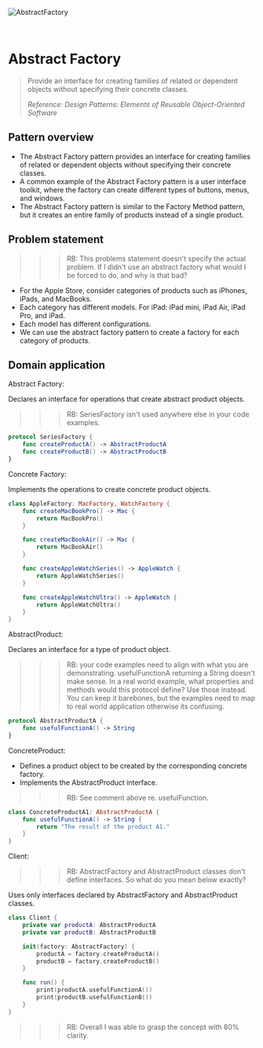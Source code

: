 ![AbstractFactory](https://github.com/user-attachments/assets/b994e2b8-e2c2-4f9a-9ae7-704473dfc240)

<br />

# Abstract Factory

> Provide an interface for creating families of related or dependent objects without specifying their concrete classes.
>
> _Reference: Design Patterns: Elements of Reusable Object-Oriented Software_

## Pattern overview

- The Abstract Factory pattern provides an interface for creating families of related or dependent objects without specifying their concrete classes.
- A common example of the Abstract Factory pattern is a user interface toolkit, where the factory can create different types of buttons, menus, and windows.
- The Abstract Factory pattern is similar to the Factory Method pattern, but it creates an entire family of products instead of a single product.

## Problem statement

>>> RB: This problems statement doesn't specify the actual problem. If I didn't use an abstract factory what would I be forced to do, and why is that bad?

- For the Apple Store, consider categories of products such as iPhones, iPads, and MacBooks.
- Each category has different models. For iPad: iPad mini, iPad Air, iPad Pro, and iPad.
- Each model has different configurations.
- We can use the abstract factory pattern to create a factory for each category of products.

## Domain application

Abstract Factory:

Declares an interface for operations that create abstract product objects.

>>> RB: SeriesFactory isn't used anywhere else in your code examples.

```swift
protocol SeriesFactory {
    func createProductA() -> AbstractProductA
    func createProductB() -> AbstractProductB
}
```

Concrete Factory:

Implements the operations to create concrete product objects.

```swift
class AppleFactory: MacFactory, WatchFactory {
    func createMacBookPro() -> Mac {
        return MacBookPro()
    }

    func createMacBookAir() -> Mac {
        return MacBookAir()
    }

    func createAppleWatchSeries() -> AppleWatch {
        return AppleWatchSeries()
    }

    func createAppleWatchUltra() -> AppleWatch {
        return AppleWatchUltra()
    }
}
```

AbstractProduct:

Declares an interface for a type of product object.

>>> RB: your code examples need to align with what you are demonstrating. usefulFunctionA returning a String doesn't make sense. In a real world example, what properties and methods would this protocol define? Use those instead. You can keep it barebones, but the examples need to map to real world application otherwise its confusing.  

```swift
protocol AbstractProductA {
    func usefulFunctionA() -> String
}
```

ConcreteProduct:

- Defines a product object to be created by the corresponding concrete factory.
- Implements the AbstractProduct interface.

>>> RB: See comment above re. usefulFunction.

```swift
class ConcreteProductA1: AbstractProductA {
    func usefulFunctionA() -> String {
        return "The result of the product A1."
    }
}
```

Client:

>>> RB: AbstractFactory and AbstractProduct classes don't define interfaces. So what do you mean below exactly? 

Uses only interfaces declared by AbstractFactory and AbstractProduct classes.

```swift
class Client {
    private var productA: AbstractProductA
    private var productB: AbstractProductB

    init(factory: AbstractFactory) {
        productA = factory.createProductA()
        productB = factory.createProductB()
    }

    func run() {
        print(productA.usefulFunctionA())
        print(productB.usefulFunctionB())
    }
}
```

>>> RB: Overall I was able to grasp the concept with 80% clarity. 

